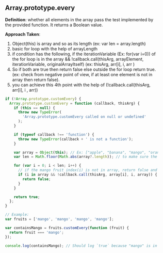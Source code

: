 ## Array.prototype.every

**Definition**: whether all elements in the array pass the test implemented by the provided function. It returns a Boolean value.

**Approach Taken**:

1. Object(this) is array and so as its length (ex: var len = array.length)
2. basic for loop with the help of arrayLength
3. if condition has the following, if the iterationVariable (Ex: for(var i=0)) of the for loop is in the array && !callback.call(thisArg, arrayElement, iterationVariable, originalArrayItself) (ex: thisArg, arr[i], i, arr )
4. So if both are true then return false else outside the for loop return true. (ex: check from negative point of view, if at least one element is not in array then return false).
5. you can achieve this 4th point with the help of (!callback.call(thisArg, arr[i], i , arr))

```js
if (!Array.prototype.customEvery) {
  Array.prototype.customEvery = function (callback, thisArg) {
    if (this == null) {
      throw new TypeError(
        'Array.prototype.customEvery called on null or undefined'
      );
    }

    if (typeof callback !== 'function') {
      throw new TypeError(callback + ' is not a function');
    }

    var array = Object(this); // Ex: ["apple", "banana", "mango", "orange"]
    var len = Math.floor(Math.abs(array?.length)); // to make sure the length is positive and rounded instead of decimals

    for (var i = 0; i < len; i++) {
      // if the mango fruit index(i) is not in array, return false and exit
      if (i in array && !callback.call(thisArg, array[i], i, array)) {
        return false;
      }
    }

    return true;
  };
}

// Example:
var fruits = ['mango', 'mango', 'mango', 'mango'];

var containsMango = fruits.customEvery(function (fruit) {
  return fruit === 'mango';
});

console.log(containsMango); // Should log `true` because "mango" is in the array
```
